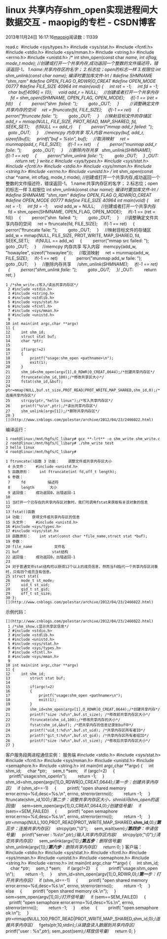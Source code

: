 # linux 共享内存shm_open实现进程间大数据交互 - maopig的专栏 - CSDN博客
2013年11月24日 16:17:16[maopig](https://me.csdn.net/maopig)阅读数：11339

read.c 
#include <sys/types.h>
#include <sys/stat.h>
#include <fcntl.h>
#include <stdio.h>
#include <sys/mman.h>
#include <string.h>
#include <errno.h>
#include <unistd.h>
/*
int shm_open(const char *name, int oflag, mode_t mode);
//创建或打开一个共享内存,成功返回一个整数的文件描述符，错误返回-1。
1.name:共享内存区的名字；
2.标志位；open的标志一样
3.权限位
int shm_unlink(const char *name);
编译时要加库文件-lrt
*/
#define SHMNAME "shm_ram"
#define OPEN_FLAG O_RDWR|O_CREAT
#define OPEN_MODE 00777
#define FILE_SIZE 4096*4
int main(void)
{
    int ret = -1;
    int fd = -1;
    char buf[4096] = {0};
    void* add_r = NULL;
    //创建或者打开一个共享内存
    fd = shm_open(SHMNAME, OPEN_FLAG, OPEN_MODE);
    if(-1 == (ret = fd))
    {
        perror("shm  failed: ");
        goto _OUT;
    }
        //调整确定文件共享内存的空间
    ret = ftruncate(fd, FILE_SIZE);
    if(-1 == ret)
    {
        perror("ftruncate faile: ");
        goto _OUT;
    }
    //映射目标文件的存储区
   add_r = mmap(NULL, FILE_SIZE, PROT_READ, MAP_SHARED, fd, SEEK_SET);
    if(NULL == add_r)
    {
        perror("mmap add_r failed: ");
        goto _OUT;
    }
    //memcpy 内存共享 写入内容
memcpy(buf, add_r, sizeof(buf));
    printf("buf = %s\n", buf);
    //取消映射
    ret = munmap(add_r, FILE_SIZE);
    if(-1 == ret)
    {
        perror("munmap add_r faile: ");
        goto _OUT;
    }
    //删除内存共享
  shm_unlink(SHMNAME);
    if(-1 == ret)
    {
        perror("shm_unlink faile: ");
        goto _OUT;
    }
_OUT:    
    return ret;
}
write.c
#include <sys/types.h>
#include <sys/stat.h>
#include <fcntl.h>
#include <stdio.h>
#include <sys/mman.h>
#include <string.h>
#include <errno.h>
#include <unistd.h>
/*
int shm_open(const char *name, int oflag, mode_t mode);
//创建或打开一个共享内存,成功返回一个整数的文件描述符，错误返回-1。
1.name:共享内存区的名字；
2.标志位；open的标志一样
3.权限位
int shm_unlink(const char *name);
编译时要加库文件-lrt
*/
#define SHMNAME "shm_ram"
#define OPEN_FLAG O_RDWR|O_CREAT
#define OPEN_MODE 00777
#define FILE_SIZE 4096*4
int main(void)
{
    int ret = -1;
    int fd = -1;
    void* add_w = NULL;
    //创建或者打开一个共享内存
    fd = shm_open(SHMNAME, OPEN_FLAG, OPEN_MODE);
    if(-1 == (ret = fd))
    {
        perror("shm  failed: ");
        goto _OUT;
    }
    //调整确定文件共享内存的空间
    ret = ftruncate(fd, FILE_SIZE);
    if(-1 == ret)
    {
        perror("ftruncate faile: ");
        goto _OUT;
    }
    //映射目标文件的存储区
add_w = mmap(NULL, FILE_SIZE, PROT_WRITE, MAP_SHARED, fd, SEEK_SET);
    if(NULL == add_w)
    {
        perror("mmap src failed: ");
        goto _OUT;
    }
    //memcpy 内存共享 写入内容
   memcpy(add_w, "howaylee", sizeof("howaylee"));
    //取消映射
    ret = munmap(add_w, FILE_SIZE);
    if(-1 == ret)
    {
        perror("munmap add_w faile: ");
        goto _OUT;
    }
    //删除内存共享
    /*shm_unlink(SHMNAME);
    if(-1 == ret)
    {
        perror("shm_unlink faile: ");
        goto _OUT;
    }*/
_OUT:    
    return ret;
}
```
1 /*shm_write.c写入/读出共享内存区*/
 2 #include <stdio.h>
 3 #include <string.h>
 4 #include <stdlib.h>
 5 #include <sys/stat.h>
 6 #include <fcntl.h>
 7 #include <sys/mman.h>
 8 #include <unistd.h>
 9 
10 int main(int argc,char **argv)
11 {
12     int shm_id;
13     struct stat buf;
14     char *ptr;
15 
16     if(argc!=2)
17     {
18         printf("usage:shm_open <pathname>\n");
19         exit(1);
20     }
21     shm_id=shm_open(argv[1],O_RDWR|O_CREAT,0644);/*创建共享内存区*/
22     ftruncate(shm_id,100);/*修改共享区大小*/
23     fstat(shm_id,&buf);
24     ptr=mmap(NULL,buf.st_size,PROT_READ|PROT_WRITE,MAP_SHARED,shm_id,0);/*连接共享内存区*/
25     strcpy(ptr,"hello linux");/*写入共享内存区*/
26     printf("%s\n",ptr);/*读出共享内存区*/
27     shm_unlink(argv[1]);/*删除共享内存区*/
28 }
[](http://www.cnblogs.com/polestar/archive/2012/04/23/2466022.html)
```
编译运行：
```
1 root@linux:/mnt/hgfs/C_libary# gcc **-lrt** -o shm_write shm_write.c
2 root@linux:/mnt/hgfs/C_libary# ./shm_write test
3 hello linux
4 root@linux:/mnt/hgfs/C_libary#
```
```
1 ftruncate()函数 3 功能：    调整文件或共享内存区大小
 4 头文件：    #include <unistd.h>
 5 函数原形：    int ftruncate(int fd,off_t length);
 6 参数：    
 7     fd          描述符
 8     length       大小
 9 返回值：    成功返回0，出错返回-1
10 
11 当打开一个已存在的共享内存区对象时，我们可调用fstat来获取有关该对象的信息
12 
13 fstat()函数
14 功能：    获得文件或共享内存区的信息
15 头文件：    #include <unistd.h>
16 #include <sys/types.h>
17 #include <sys/stat.h>
18 函数原形：    int stat(const char *file_name,struct stat *buf);
19 参数：    
20 file_name          文件名
21 buf               stat结构
22 返回值：    成功返回0，出错返回-1
23 
24 对于普通文件stat结构可以获得12个以上的成员信息，然而当fd指代一个共享内存区对象时，只有四个成员含有信息。
25 struct stat{
26     mode_t st_mode;
27     uid_t st_uid;
28     gid_t st_gid;
29     off_t st_size;
30 };
[](http://www.cnblogs.com/polestar/archive/2012/04/23/2466022.html)
```
示例代码：
```
[](http://www.cnblogs.com/polestar/archive/2012/04/23/2466022.html)
 1 /*shm_show.c显示共享区信息*/
 2 #include <stdio.h>
 3 #include <stdlib.h>
 4 #include <unistd.h>
 5 #include <sys/stat.h>
 6 #include <sys/types.h>
 7 #include <fcntl.h>
 8 #include <sys/mman.h>
 9 
10 int main(int argc,char **argv)
11 {
12     int shm_id;
13         struct stat buf;
14 
15         if(argc!=2)
16         {
17             printf("usage:shm_open <pathname>\n");
18             exit(1);
19         }
20         shm_id=shm_open(argv[1],O_RDWR|O_CREAT,0644);/*创建共享内存*/
21         printf("size :%d\n",buf.st_size); /*修改前共享内存区大小*/
22         ftruncate(shm_id,100);/*修改共享内存的大小*/
23         fstat(shm_id,&buf); /*把共享内存的信息记录到buf中*/
24         printf("uid_t:%d\n",buf.st_uid); /*共享内存区所有者ID*/
25         printf("git_t:%d\n",buf.st_gid); /*共享内存区所有者组ID*/
26         printf("size :%d\n",buf.st_size); /*修改后共享内存区大小*/
27 }
```
客户服务段两进程通信实例：
服务端
#include <stdio.h>
#include <sys/stat.h>
#include <fcntl.h>
#include <sys/mman.h>
#include <unistd.h>
#include <semaphore.h>
#include <string.h>
int main(int argc,char **argv)
{
    int shm_id;
    char *ptr;
    sem_t *sem;
    if (argc!=2)
    {
        printf("usage:shm_open<pathname>\n");
        return -1;
    }
    shm_id=shm_open(argv[1],O_RDWR|O_CREAT,0644);/*第一步：创建共享内存区*/
    if (shm_id==-1)
    {
        printf( "open shared memory error.errno=%d,desc=%s.\n", errno, strerror(errno));
        return -1;
    }
    ftruncate(shm_id,100);/*第二步：调整共享内存区大小，shmid问shm_open的返回值*/
    sem=sem_open(argv[1],O_CREAT,0644,0);/*创建信号量*/
    if (sem==SEM_FAILED)
    {
        printf( "open semaphore error.errno=%d,desc=%s.\n", errno, strerror(errno));
        return -1;
    }
    ptr=mmap(NULL,100,PROT_READ|PROT_WRITE,MAP_SHARED,**shm_id**,0);/***第三**步：连接共享内存区*/
    strcpy(ptr,"\0");
    sem_wait(sem);/***第四步**：申请信号量*/
    printf("server : %s\n",ptr);/*输入共享内存区内容*/
    strcpy(ptr,"\0");/*清空共享内存区*/
    sem_unlink(argv[1]);/***第五步**：删除信号量*/
    shm_unlink(argv[1]);/***第六步**：删除共享内存区*/
    return 0;
}
客户端：
#include <stdio.h>
#include <sys/stat.h>
#include <fcntl.h>
#include <sys/mman.h>
#include <unistd.h>
#include <semaphore.h>
#include <string.h>
#include <errno.h>
int main(int argc,char **argv)
{
    int shm_id;
    char *ptr;
    sem_t *sem;
    if (argc!=2)
    {
        printf("usage:shm_open <pathname>\n");
        return -1;
    }
    shm_id=shm_open(argv[1],O_RDWR,0);/***第一**步：打开共享内存区*/
    if (shm_id==-1)
    {
        printf( "open shared memory error.errno=%d,desc=%s.\n", errno, strerror(errno));
        return -1;
    }
    else
    {
        printf( "open shared memory ok.\n");
    }
    sem=sem_open(argv[1],0);/*打开信号量*/
    if (sem==SEM_FAILED)
    {
        printf( "open semaphore error.errno=%d,desc=%s.\n", errno, strerror(errno));
        return -1;
    }
    else
    {
        printf( "open semaphore ok.\n");
    }
    ptr=mmap(NULL,100,PROT_READ|PROT_WRITE,MAP_SHARED,shm_id,0);/*连接共享内存区*/
    fgets(ptr,10,stdin);/*从键盘读入数据到共享内存区*/
    printf("user : %s",ptr);
sem_post(sem);/*释放信号量*/
    return 0;
}
